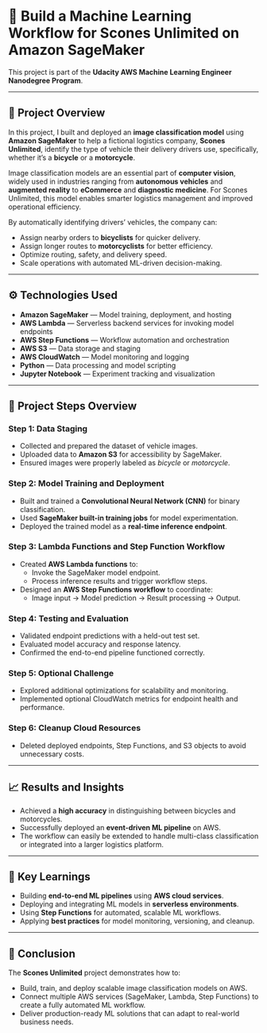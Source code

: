 # 🧁 Build a Machine Learning Workflow for Scones Unlimited on Amazon SageMaker

This project is part of the **Udacity AWS Machine Learning Engineer Nanodegree Program**.

---

## 🧠 Project Overview

In this project, I built and deployed an **image classification model** using **Amazon SageMaker** to help a fictional logistics company, **Scones Unlimited**, identify the type of vehicle their delivery drivers use, specifically, whether it’s a **bicycle** or a **motorcycle**.

Image classification models are an essential part of **computer vision**, widely used in industries ranging from **autonomous vehicles** and **augmented reality** to **eCommerce** and **diagnostic medicine**. For Scones Unlimited, this model enables smarter logistics management and improved operational efficiency.

By automatically identifying drivers’ vehicles, the company can:
- Assign nearby orders to **bicyclists** for quicker delivery.
- Assign longer routes to **motorcyclists** for better efficiency.
- Optimize routing, safety, and delivery speed.
- Scale operations with automated ML-driven decision-making.

---

## ⚙️ Technologies Used

- **Amazon SageMaker** — Model training, deployment, and hosting
- **AWS Lambda** — Serverless backend services for invoking model endpoints
- **AWS Step Functions** — Workflow automation and orchestration
- **AWS S3** — Data storage and staging
- **AWS CloudWatch** — Model monitoring and logging
- **Python** — Data processing and model scripting
- **Jupyter Notebook** — Experiment tracking and visualization

---

## 🚀 Project Steps Overview

### **Step 1: Data Staging**
- Collected and prepared the dataset of vehicle images.
- Uploaded data to **Amazon S3** for accessibility by SageMaker.
- Ensured images were properly labeled as *bicycle* or *motorcycle*.

### **Step 2: Model Training and Deployment**
- Built and trained a **Convolutional Neural Network (CNN)** for binary classification.
- Used **SageMaker built-in training jobs** for model experimentation.
- Deployed the trained model as a **real-time inference endpoint**.

### **Step 3: Lambda Functions and Step Function Workflow**
- Created **AWS Lambda functions** to:
  - Invoke the SageMaker model endpoint.
  - Process inference results and trigger workflow steps.
- Designed an **AWS Step Functions workflow** to coordinate:
  - Image input → Model prediction → Result processing → Output.

### **Step 4: Testing and Evaluation**
- Validated endpoint predictions with a held-out test set.
- Evaluated model accuracy and response latency.
- Confirmed the end-to-end pipeline functioned correctly.

### **Step 5: Optional Challenge**
- Explored additional optimizations for scalability and monitoring.
- Implemented optional CloudWatch metrics for endpoint health and performance.

### **Step 6: Cleanup Cloud Resources**
- Deleted deployed endpoints, Step Functions, and S3 objects to avoid unnecessary costs.

---

## 📈 Results and Insights

- Achieved a **high accuracy** in distinguishing between bicycles and motorcycles.
- Successfully deployed an **event-driven ML pipeline** on AWS.
- The workflow can easily be extended to handle multi-class classification or integrated into a larger logistics platform.

---

## 🧩 Key Learnings

- Building **end-to-end ML pipelines** using **AWS cloud services**.
- Deploying and integrating ML models in **serverless environments**.
- Using **Step Functions** for automated, scalable ML workflows.
- Applying **best practices** for model monitoring, versioning, and cleanup.

---

## 🏁 Conclusion

The **Scones Unlimited** project demonstrates how to:
- Build, train, and deploy scalable image classification models on AWS.
- Connect multiple AWS services (SageMaker, Lambda, Step Functions) to create a fully automated ML workflow.
- Deliver production-ready ML solutions that can adapt to real-world business needs.
